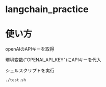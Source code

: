 # langchain_practice

# 使い方
openAIのAPIキーを取得

環境変数("OPENAI_API_KEY")にAPIキーを代入

シェルスクリプトを実行
```
./test.sh 
```
